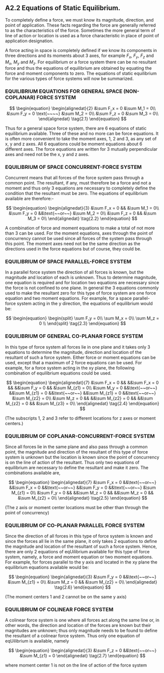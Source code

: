 
## A2.2 Equations of Static Equilibrium.

To completely define a force, we must know
its magnitude, direction, and point of application. These facts regarding the force are
generally referred to as the characteristics of
the force. Sometimes the more general term of
line of action or location is used as a force
characteristic in place of point of application
designation.


A force acting in space is completely
defined if we know its components in three
directions and its moments about 3 axes, for
example $F_x$, $F_y$, $F_z$ and $M_x$, $M_y$ and $M_z$. For
equilibrium or a force system there can be no
resultant force and thus the equations of
equilibrium are obtained by equating the force
and moment components to zero. The equations
of static equilibrium for the various types of
force systems will now be summarized.


### EQUILIBRIUM EQUATIONS FOR GENERAL SPACE (NON-COPLANAR) FORCE SYSTEM

$$
\begin{equation}
\begin{alignedat}{2}
&\sum F_x = 0               &\sum M_1 = 0\\
&\sum F_y = 0 \text{~~~~} &\sum M_2 = 0\\
&\sum F_z = 0               &\sum M_3 = 0\\
\end{alignedat} 
\tag{2.1}
\end{equation}
$$


Thus for a general space force system,
there are 6 equations of static equilibrium
available. Three of these and no more can be
force equations. It is often more convenient
to take the moment axes, 1, 2 and 3, as any set
of x, y and z axes. All 6 equations could be
moment equations about 6 different axes. The
force equations are written for 3 mutually
perpendicular axes and need not be the x, y
and z axes.


### EQUILIBRIUM OF SPACE CONCURRENT-FORCE SYSTEM

Concurrent means that all forces of the
force system pass through a common point. The
resultant, if any, must therefore be a force
and not a moment and thus only 3 equations are
necessary to completely define the condition
that the resultant must be zero. The equations
of equilibrium available are therefore:-

$$
\begin{equation}
\begin{alignedat}{3}
&\sum F_x = 0 &&              &\sum M_1 = 0\\
&\sum F_y = 0 &&\text{~~or~~} &\sum M_2 = 0\\
&\sum F_z = 0 &&              &\sum M_3 = 0\\
\end{alignedat} 
\tag{2.2}
\end{equation}
$$

A combination of force and moment equations
to make a total of not more than 3 can be used.
For the moment equations, axes through the point
of concurrency cannot be used since all forces
of the system pass through this point. The
moment axes need not be the same direction as
the directions used in the force equations but
of course, they could be.


### EQUILIBRIUM OF SPACE PARALLEL-FORCE SYSTEM

In a parallel force system the direction of
all forces is known, but the magnitude and
location of each is unknown. Thus to determine
magnitude, one equation is required and for
location two equations are necessary since the
force is not confined to one plane. In general
the 3 equations commonly used to make the resultant zero for this type of force system are
one force equation and two moment equations.
For example, for a space parallel-force system
acting in the y direction, the equations of
equilibrium would be:

$$
\begin{equation}
\begin{split}
\sum F_y = 0\\
\sum M_x = 0\\
\sum M_z = 0 \\
\end{split}
\tag{2.3}
\end{equation}
$$


### EQUILIBRIUM OF GENERAL CO-PLANAR FORCE SYSTEM

In this type of force system all forces lie
in one plane and it takes only 3 equations to
determine the magnitude, direction and location
of the resultant of such a force system. Either
force or moment equations can be used, except
that a maximum of 2 force equations can be used.
For example, for a force system acting in the
xy plane, the following combination of equilibrium equations could be used.


$$
\begin{equation}
\begin{alignedat}{7}
&\sum F_x = 0 &&              &&\sum F_x = 0    &&              &&\sum F_y = 0    &&              &\sum M_{z1} = 0\\
&\sum M_y = 0 &&\text{~~or~~} &&\sum M_{z1} = 0 &&\text{~~or~~} &&\sum M_{z1} = 0 &&\text{~~or~~} &\sum M_{z2} = 0\\
&\sum M_z = 0 &&              &&\sum M_{z2} = 0 &&              &&\sum M_{z2} = 0 &&              &\sum M_{z3} = 0\\
\end{alignedat} 
\tag{2.4}
\end{equation}
$$

(The subscripts 1, 2 and 3 refer to different
locations for z axes or moment centers.)





### EQUILIBRIUM OF COPLANAR-CONCURRENT-FORCE SYSTEM

Since all forces lie in the same plane and
also pass through a common point, the magnitude
and direction of the resultant of this type of
force system is unknown but the location is
known since the point of concurrency is on the
line of action of the resultant. Thus only two
equations of equilibrium are necessary to define
the resultant and make it zero. The combinations available are,


$$
\begin{equation}
\begin{alignedat}{7}
&\sum F_x = 0 &&\text{~~or~~} &&\sum F_x = 0 &&\text{~~or~~} &&\sum F_y = 0 &&\text{~~or~~} &\sum M_{z1} = 0\\
&\sum F_y = 0 &&              &&\sum M_z = 0 &&              &&\sum M_z = 0 &&              &\sum M_{z2} = 0\\
\end{alignedat} 
\tag{2.5}
\end{equation}
$$

(The z axis or moment center locations must be
other than through the point of concurrency)



### EQUILIBRIUM OF CO-PLANAR PARALLEL FORCE SYSTEM

Since the direction of all forces in this
type of force system is known and since the
forces all lie in the same plane, it only takes
2 equations to define the magnitude and location
of the resultant of such a force system. Hence,
there are only 2 equations of eqUilibrium available for this type of force system, namely, a
force and moment equation or two moment
equations. For example, for forces parallel to
the y axis and located in the xy plane the
equilibrium equations available would be: 

$$
\begin{equation}
\begin{alignedat}{3}
&\sum F_y = 0 &&\text{~~or~~} &\sum M_{z1} = 0\\
&\sum M_z = 0 &&              &\sum M_{z2} = 0\\
\end{alignedat} 
\tag{2.6}
\end{equation}
$$

(The moment centers 1 and 2 cannot be on the
same y axis)


### EQUILIBRIUM OF COLINEAR FORCE SYSTEM

A colinear force system is one where all
forces act along the same line or, in other
words, the direction and location of the forces
are known but their magnitudes are unknown;
thus only magnitude needs to be found to define
the resultant of a colinear force system. Thus
only one equation of eqUilibrium is available,
namely

$$
\begin{equation}
\begin{alignedat}{3}
&\sum F_z = 0 &&\text{~~or~~} &\sum M_{z1} = 0
\end{alignedat} 
\tag{2.7}
\end{equation}
$$

where moment center 1 is not on the line of
action of the force system

